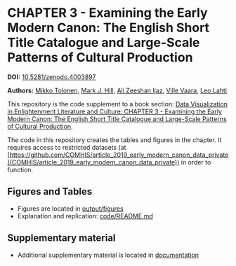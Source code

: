 # CHAPTER 3 - Examining the Early Modern Canon: The English Short Title Catalogue and Large-Scale Patterns of Cultural Production

**DOI:** [10.5281/zenodo.4003897](https://doi.org/10.5281/zenodo.4003897)

**Authors:** [Mikko Tolonen](https://github.com/tolonen), [Mark J. Hill](https://github.com/markjhill), [Ali Zeeshan Ijaz](https://github.com/AliZeeshanIjaz), [Ville Vaara](https://github.com/villevaara), [Leo Lahti](https://github.com/antagomir)

This repository is the code supplement to a book section: [Data Visualization in Enlightenment Literature and Culture: CHAPTER 3 - Examining the Early Modern Canon: The English Short Title Catalogue and Large-Scale Patterns of Cultural Production](https://doi.org/10.1007/978-3-030-54913-8_3).

The code in this repository creates the tables and figures in the chapter. It requires access to restricted datasets (at [https://github.com/COMHIS/article_2019_early_modern_canon_data_private](COMHIS/article_2019_early_modern_canon_data_private)) in order to function.

## Figures and Tables

 * Figures are located in [output/figures](output/figures)
 * Explanation and replication: [code/README.md](code/README.md)

## Supplementary material

 * Additional supplementary material is located in [documentation](documentation)
